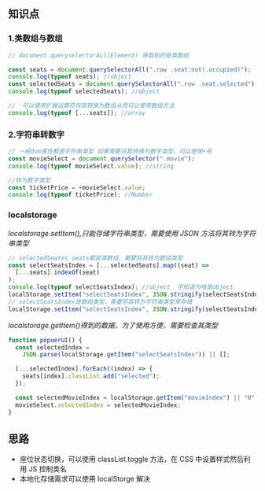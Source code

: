 ## 知识点

### 1.类数组与数组

```javascript
// document.queryselectorALl(Element) 获取到的是类数组

const seats = document.querySelectorAll(".row .seat:not(.occupied)");
console.log(typeof seats); //object
const selectedSeats = document.querySelectorAll(".row .seat.selected");
console.log(typeof selectedSeats); //object

//  可以使用扩展运算符将其转换为数组从而可以使用数组方法
console.log(typeof [...seats]); //array
```

### 2.字符串转数字

```javascript
// 一般dom属性都是字符串类型 如果需要将其转换为数字类型，可以使用+号
const movieSelect = document.querySelector(".movie");
console.log(typeof movieSelect.value); //string

//转为数字类型
const ticketPrice = +movieSelect.value;
console.log(typeof ticketPrice); //Number
```

### localstorage

_localstorage.setItem(),只能存储字符串类型，需要使用 JSON 方法将其转为字符串类型_

```javascript
// selectedSeates seats都是类数组，需要将其转为数组类型
const selectSeatsIndex = [...selectedSeats].map((seat) =>
  [...seats].indexOf(seat)
);
console.log(typeof selectSeatsIndex); //object  不知道为啥是object
localStorage.setItem("selectSeatsIndex", JSON.stringify(selectSeatsIndex));
// selectSeatsIndex是数组类型，需要将其转为字符串类型来存储
localStorage.setItem("selectSeatsIndex", JSON.stringify(selectSeatsIndex));
```

_localstorage.getItem()得到的数据，为了使用方便，需要检查其类型_

```javascript
function popuerUI() {
  const selectedIndex =
    JSON.parse(localStorage.getItem("selectSeatsIndex")) || [];

  [...selectedIndex].forEach((index) => {
    seats[index].classList.add("selected");
  });

  const selectedMovieIndex = localStorage.getItem("movieIndex") || "0";
  movieSelect.selectedIndex = selectedMovieIndex;
}
```

## 思路

- 座位状态切换，可以使用 classList.toggle 方法，在 CSS 中设置样式然后利用 JS 控制类名
- 本地化存储需求可以使用 localStorge 解决
